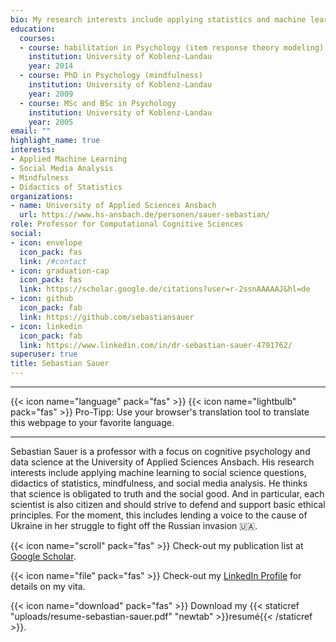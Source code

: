 ```yaml
---
bio: My research interests include applying statistics and machine learning to psychological phenomena such as mindfulness and learning behavior.
education:
  courses:
  - course: habilitation in Psychology (item response theory modeling)
    institution: University of Koblenz-Landau
    year: 2014
  - course: PhD in Psychology (mindfulness)
    institution: University of Koblenz-Landau
    year: 2009
  - course: MSc and BSc in Psychology
    institution: University of Koblenz-Landau
    year: 2005
email: ""
highlight_name: true
interests:
- Applied Machine Learning
- Social Media Analysis
- Mindfulness
- Didactics of Statistics
organizations:
- name: University of Applied Sciences Ansbach
  url: https://www.hs-ansbach.de/personen/sauer-sebastian/
role: Professor for Computational Cognitive Sciences
social:
- icon: envelope
  icon_pack: fas
  link: /#contact
- icon: graduation-cap
  icon_pack: fas
  link: https://scholar.google.de/citations?user=r-2ssnAAAAAJ&hl=de
- icon: github
  icon_pack: fab
  link: https://github.com/sebastiansauer
- icon: linkedin
  icon_pack: fab
  link: https://www.linkedin.com/in/dr-sebastian-sauer-4791762/ 
superuser: true
title: Sebastian Sauer
---
```


---

{{< icon name="language" pack="fas" >}} {{< icon name="lightbulb" pack="fas" >}} Pro-Tipp: Use your browser's translation tool to translate this webpage to your favorite language.

---



Sebastian Sauer is a professor with a focus on cognitive psychology and data science at the University of Applied Sciences Ansbach. 
His research interests include applying machine learning to social science questions, didactics of statistics, mindfulness, and social media analysis.
He thinks that science is obligated to truth and the social good.
And in particular, each scientist is also citizen and should strive to defend and support basic ethical principles.
For the moment, this includes lending a voice to the cause of Ukraine in her struggle to fight off the Russian invasion 🇺🇦.


{{< icon name="scroll" pack="fas" >}} Check-out my publication list at [Google Scholar](https://scholar.google.de/citations?user=r-2ssnAAAAAJ).

{{< icon name="file" pack="fas" >}} Check-out my [LinkedIn Profile](https://www.linkedin.com/in/dr-sebastian-sauer-4791762/) for details on my vita.

{{< icon name="download" pack="fas" >}} Download my {{< staticref "uploads/resume-sebastian-sauer.pdf" "newtab" >}}resumé{{< /staticref >}}.
